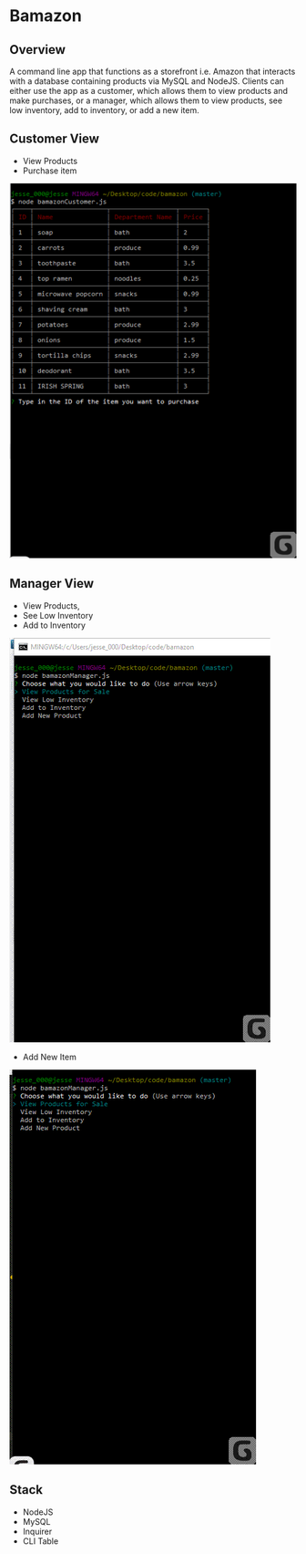 # Bamazon

## Overview

A command line app that functions as a storefront i.e. Amazon that interacts with a database containing products via MySQL and NodeJS. Clients can either use the app as a customer, which allows them to view products and make purchases, or a manager, which allows them to view products, see low inventory, add to inventory, or add a new item.

## Customer View

- View Products
- Purchase item 

![Customer View Gif](appdemo/customerviewgif.gif)

## Manager View

 - View Products,
 - See Low Inventory
 - Add to Inventory

 ![Manager View Gif Part 1](appdemo/managerview1gif.gif)
 
 - Add New Item 
 
 ![Manager View Gif Part 2](appdemo/managerview2gif.gif)

## Stack

- NodeJS
- MySQL
- Inquirer
- CLI Table